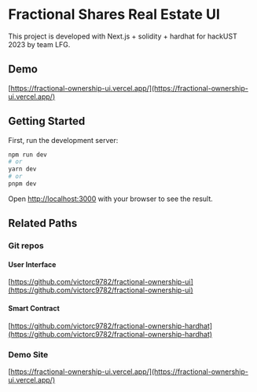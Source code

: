 # Fractional Shares Real Estate UI

This project is developed with Next.js + solidity + hardhat for hackUST 2023 by team LFG.

## Demo
[https://fractional-ownership-ui.vercel.app/](https://fractional-ownership-ui.vercel.app/)
## Getting Started

First, run the development server:

```bash
npm run dev
# or
yarn dev
# or
pnpm dev
```

Open [http://localhost:3000](http://localhost:3000) with your browser to see the result.

## Related Paths
### Git repos
#### User Interface
[https://github.com/victorc9782/fractional-ownership-ui](https://github.com/victorc9782/fractional-ownership-ui)

#### Smart Contract
[https://github.com/victorc9782/fractional-ownership-hardhat](https://github.com/victorc9782/fractional-ownership-hardhat)
### Demo Site
[https://fractional-ownership-ui.vercel.app/](https://fractional-ownership-ui.vercel.app/)
